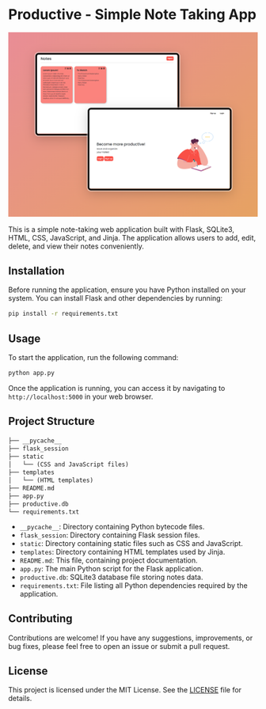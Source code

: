 # Productive - Simple Note Taking App

![Project Mockup](https://github.com/Muhammed4E/Productive/blob/main/mockup.png?raw=true)

This is a simple note-taking web application built with Flask, SQLite3, HTML, CSS, JavaScript, and Jinja. The application allows users to add, edit, delete, and view their notes conveniently.

## Installation

Before running the application, ensure you have Python installed on your system. You can install Flask and other dependencies by running:

```bash
pip install -r requirements.txt
```

## Usage

To start the application, run the following command:

```bash
python app.py
```

Once the application is running, you can access it by navigating to `http://localhost:5000` in your web browser.

## Project Structure

```
├── __pycache__
├── flask_session
├── static
│   └── (CSS and JavaScript files)
├── templates
│   └── (HTML templates)
├── README.md
├── app.py
├── productive.db
└── requirements.txt
```

- `__pycache__`: Directory containing Python bytecode files.
- `flask_session`: Directory containing Flask session files.
- `static`: Directory containing static files such as CSS and JavaScript.
- `templates`: Directory containing HTML templates used by Jinja.
- `README.md`: This file, containing project documentation.
- `app.py`: The main Python script for the Flask application.
- `productive.db`: SQLite3 database file storing notes data.
- `requirements.txt`: File listing all Python dependencies required by the application.

## Contributing

Contributions are welcome! If you have any suggestions, improvements, or bug fixes, please feel free to open an issue or submit a pull request.

## License

This project is licensed under the MIT License. See the [LICENSE](LICENSE) file for details.
